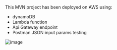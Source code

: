 This MVN project has been deployed on AWS using:
- dynamoDB
- Lambda function
- Api Gateway endpoint
- Postman JSON input params testing

![image](https://github.com/yurkohudyma/CrudDynamoDB/assets/76620011/fc9f444f-af8d-4444-8206-7d11a7959518)
